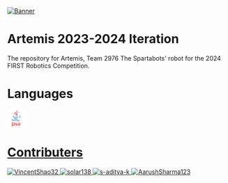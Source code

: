 <a href="https://github.com/SpartaBots" target="_blank" title="Banner">
  <img src="https://i.ytimg.com/vi/h8gYN27Z0zo/hq720.jpg?sqp=-oaymwEhCK4FEIIDSFryq4qpAxMIARUAAAAAGAElAADIQj0AgKJD&rs=AOn4CLBRNTh8RlnTIgo1uy_CKcVEihDmqg" height="500" width="1000" alt="Banner" />
</a>

# Artemis 2023-2024 Iteration
The repository for Artemis, Team 2976 The Spartabots' robot for the 2024 FIRST Robotics Competition.

# Languages
<p align="left"> <a href="https://www.oracle.com/java/technologies/jdtt-jsp.html" target="_blank" rel="noreferrer"> <img src="https://raw.githubusercontent.com/devicons/devicon/master/icons/java/java-original-wordmark.svg" alt="Java" width="40" height = "40"/>

# Contributers
<a href="https://github.com/VincentShao32" target="_blank" title="VincentShao32">
  <img src="https://github.com/VincentShao32.png?size=40" height="40" width="40" alt="VincentShao32" />
</a>
<a href="https://github.com/solar138" target="_blank" title="solar138">
  <img src="https://github.com/solar138.png?size=40" height="40" width="40" alt="solar138" />
</a>
<a href="https://github.com/s-aditya-k" target="_blank" title="s-aditya-k">
  <img src="https://github.com/s-aditya-k.png?size=40" height="40" width="40" alt="s-aditya-k" />
</a>
<a href="https://github.com/AarushSharma123" target="_blank" title="AarushSharma123">
  <img src="https://github.com/AarushSharma123.png?size=40" height="40" width="40" alt="AarushSharma123" />
</a>
